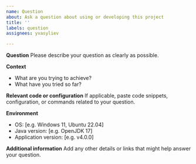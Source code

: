 ```yaml
---
name: Question
about: Ask a question about using or developing this project
title: ''
labels: question
assignees: yvasyliev

---
```


**Question**
Please describe your question as clearly as possible.

**Context**
- What are you trying to achieve?
- What have you tried so far?

**Relevant code or configuration**
If applicable, paste code snippets, configuration, or commands related to your question.

**Environment**
- OS: [e.g. Windows 11, Ubuntu 22.04]
- Java version: [e.g. OpenJDK 17]
- Application version: [e.g. v4.0.0]

**Additional information**
Add any other details or links that might help answer your question.
